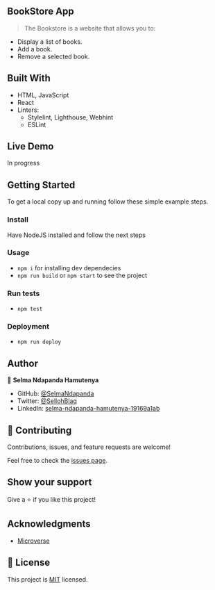 ## BookStore App
> The Bookstore is a website that allows you to: 
- Display a list of books. 
- Add a book. 
- Remove a selected book.

## Built With

- HTML, JavaScript
- React
- Linters:
  - Stylelint, Lighthouse, Webhint
  - ESLint

## Live Demo 

In progress

## Getting Started

To get a local copy up and running follow these simple example steps.

### Install
Have NodeJS installed and follow the next steps
### Usage
- `npm i` for installing dev dependecies
- `npm run build` or `npm start` to see the project
### Run tests
- `npm test`
### Deployment
- `npm run deploy`

## Author

👤 **Selma Ndapanda Hamutenya**

- GitHub: [@SelmaNdapanda](https://github.com/SelmaNdapanda)
- Twitter: [@SellohBlaq](https://twitter.com/sellohBlaq)
- LinkedIn: [selma-ndapanda-hamutenya-19169a1ab](https://linkedin.com/in/selma-ndapanda-hamutenya-19169a1)

## 🤝 Contributing

Contributions, issues, and feature requests are welcome!

Feel free to check the [issues page](../../issues/).

## Show your support

Give a ⭐️ if you like this project!

## Acknowledgments

- [Microverse](https://microverse.org)

## 📝 License

This project is [MIT](./LICENSE) licensed.